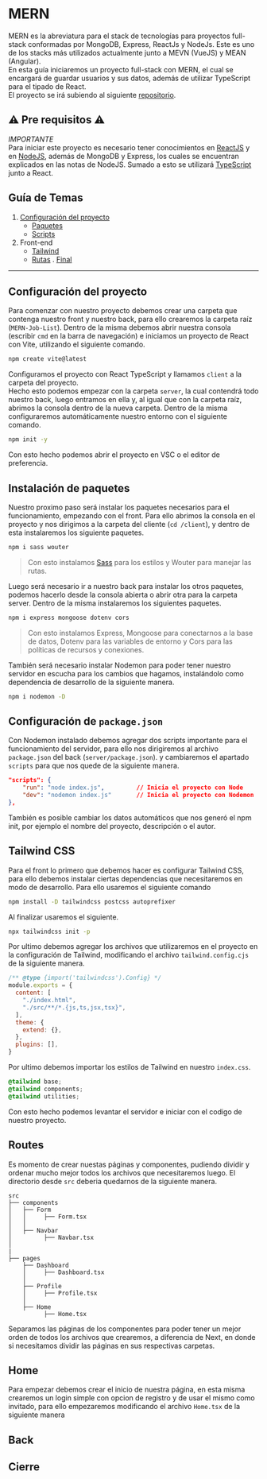 # MERN

MERN es la abreviatura para el stack de tecnologías para proyectos full-stack conformadas por MongoDB, Express, ReactJs y NodeJs. Este es uno de los stacks más utilizados actualmente junto a MEVN (VueJS) y MEAN (Angular).  
En esta guía iniciaremos un proyecto full-stack con MERN, el cual se encargará de guardar usuarios y sus datos, además de utilizar TypeScript para el tipado de React.  
El proyecto se irá subiendo al siguiente [repositorio](https://github.com/MrSzasz/MERN-Job-List).

## ⚠ Pre requisitos ⚠

*IMPORTANTE*  
Para iniciar este proyecto es necesario tener conocimientos en [ReactJS](../../Front-End/ReactJS/ReactJS.md) y en [NodeJS](../../BackEnd/NodeJS/NodeJS.md), además de MongoDB y Express, los cuales se encuentran explicados en las notas de NodeJS. Sumado a esto se utilizará [TypeScript](../../Front-End/TypeScript/TypeScript.md) junto a React.

## Guía de Temas

1. [Configuración del proyecto](#configuración-del-proyecto)
    - [Paquetes](#instalación-de-paquetes)
    - [Scripts](#configuración-de-packagejson)
2. Front-end
    - [Tailwind](#Tailwind-css)
    - [Rutas](#routes)
. [Final](#cierre)

---

## Configuración del proyecto

Para comenzar con nuestro proyecto debemos crear una carpeta que contenga nuestro front y nuestro back, para ello crearemos la carpeta raíz (`MERN-Job-List`). Dentro de la misma debemos abrir nuestra consola (escribir `cmd` en la barra de navegación) e iniciamos un proyecto de React con Vite, utilizando el siguiente comando.

```cmd
npm create vite@latest
```

Configuramos el proyecto con React TypeScript y llamamos `client` a la carpeta del proyecto.  
Hecho esto podemos empezar con la carpeta `server`, la cual contendrá todo nuestro back, luego entramos en ella y, al igual que con la carpeta raíz, abrimos la consola dentro de la nueva carpeta. Dentro de la misma configuraremos automáticamente nuestro entorno con el siguiente comando.

```cmd
npm init -y
```

Con esto hecho podemos abrir el proyecto en VSC o el editor de preferencia.

## Instalación de paquetes

Nuestro proximo paso será instalar los paquetes necesarios para el funcionamiento, empezando con el front. Para ello abrimos la consola en el proyecto y nos dirigimos a la carpeta del cliente (`cd /client`), y dentro de esta instalaremos los siguiente paquetes.

```cmd
npm i sass wouter
```

> Con esto instalamos [Sass](../../Front-End/Sass/Sass.md) para los estilos y Wouter para manejar las rutas.

Luego será necesario ir a nuestro back para instalar los otros paquetes, podemos hacerlo desde la consola abierta o abrir otra para la carpeta server. Dentro de la misma instalaremos los siguientes paquetes.  

```cmd
npm i express mongoose dotenv cors 
```

> Con esto instalamos Express, Mongoose para conectarnos a la base de datos, Dotenv para las variables de entorno y Cors para las políticas de recursos y conexiones.

También será necesario instalar Nodemon para poder tener nuestro servidor en escucha para los cambios que hagamos, instalándolo como dependencia de desarrollo de la siguiente manera.

```cmd
npm i nodemon -D
```

## Configuración de `package.json`

Con Nodemon instalado debemos agregar dos scripts importante para el funcionamiento del servidor, para ello nos dirigiremos al archivo `package.json` del back (`server/package.json`). y cambiaremos el apartado `scripts` para que nos quede de la siguiente manera.

```json
"scripts": {
    "run": "node index.js",         // Inicia el proyecto con Node
    "dev": "nodemon index.js"       // Inicia el proyecto con Nodemon
},
```

También es posible cambiar los datos automáticos que nos generó el npm init, por ejemplo el nombre del proyecto, descripción o el autor.

## Tailwind CSS

Para el front lo primero que debemos hacer es configurar Tailwind CSS, para ello debemos instalar ciertas dependencias que necesitaremos en modo de desarrollo. Para ello usaremos el siguiente comando

```cmd
npm install -D tailwindcss postcss autoprefixer
```

Al finalizar usaremos el siguiente.

```cmd
npx tailwindcss init -p
```

Por ultimo debemos agregar los archivos que utilizaremos en el proyecto en la configuración de Tailwind, modificando el archivo `tailwind.config.cjs` de la siguiente manera.

```cjs
/** @type {import('tailwindcss').Config} */
module.exports = {
  content: [
    "./index.html",
    "./src/**/*.{js,ts,jsx,tsx}",
  ],
  theme: {
    extend: {},
  },
  plugins: [],
}
```

Por ultimo debemos importar los estilos de Tailwind en nuestro `index.css`.

```css
@tailwind base;
@tailwind components;
@tailwind utilities;
```

Con esto hecho podemos levantar el servidor e iniciar con el codigo de nuestro proyecto.

## Routes

Es momento de crear nuestas páginas y componentes, pudiendo dividir y ordenar mucho mejor todos los archivos que necesitaremos luego. El directorio desde `src` deberia quedarnos de la siguiente manera.

```three
src
├── components
│   ├── Form
│   │     ├── Form.tsx
│   │
│   ├── Navbar
│         ├── Navbar.tsx
│   
|
├── pages
    ├── Dashboard
    │     ├── Dashboard.tsx
    │
    ├── Profile
    │     ├── Profile.tsx
    │
    ├── Home
          ├── Home.tsx
```

Separamos las páginas de los componentes para poder tener un mejor orden de todos los archivos que crearemos, a diferencia de Next, en donde si necesitamos dividir las páginas en sus respectivas carpetas.

## Home

Para empezar debemos crear el inicio de nuestra página, en esta misma crearemos un login simple con opcion de registro y de usar el mismo como invitado, para ello empezaremos modificando el archivo `Home.tsx` de la siguiente manera

## Back

## Cierre
